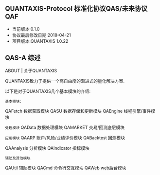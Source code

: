QUANTAXIS-Protocol
标准化协议QAS/未来协议QAF
------------

- 当前版本:0.1.0
- 协议最后修改日期:2018-04-21
- 项目版本:QUANTAXIS 1.0.22


## QAS-A 综述

ABOUT | 关于QUANTAXIS

QUANTAXIS致力于提供一个高自由度的渐进式的量化解决方案. 


以下是对于QUANTAXIS几个基本模块的介绍:

```基本模块:```

QAFetch 数据获取模块
QASU 数据存储和更新模块
QAEngine 线程引擎/事件模块

```处理模块```
QAData 数据处理模块
QAMARKET 交易/回测底层模块

```应用模块```
QAARP 账户/风险/业绩评价模块
QABacktest 回测模块

QAAnalysis 分析模块
QAIndicator 指标模块

```辅助及其他模块```

QAUtil 辅助模块
QACmd 命令行交互模块
QAWeb web后台模块